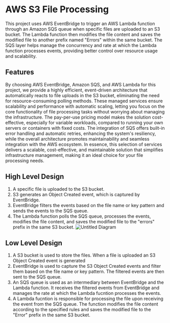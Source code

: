 # AWS S3 File Processing
This project uses AWS EventBridge to trigger an AWS Lambda function through an Amazon SQS queue when specific files are uploaded to an S3 bucket. The Lambda function then modifies the file content and saves the modified file to another prefix named "Errors" within the same bucket. The SQS layer helps manage the concurrency and rate at which the Lambda function processes events, providing better control over resource usage and scalability.
## Features
By choosing AWS EventBridge, Amazon SQS, and AWS Lambda for this project, we provide a highly efficient, event-driven architecture that automatically reacts to file uploads in the S3 bucket, eliminating the need for resource-consuming polling methods. These managed services ensure scalability and performance with automatic scaling, letting you focus on the core functionality of file processing tasks without worrying about managing the infrastructure. The pay-per-use pricing model makes the solution cost-effective, especially for variable workloads, compared to running your own servers or containers with fixed costs. The integration of SQS offers built-in error handling and automatic retries, enhancing the system's resiliency, while the overall architecture promotes maintainability and seamless integration with the AWS ecosystem. In essence, this selection of services delivers a scalable, cost-effective, and maintainable solution that simplifies infrastructure management, making it an ideal choice for your file processing needs.
## High Level Design
1. A specific file is uploaded to the S3 bucket.
2. S3 generates an Object Created event, which is captured by EventBridge.
3. EventBridge filters the events based on the file name or key pattern and sends the events to the SQS queue.
4. The Lambda function polls the SQS queue, processes the events, modifies the file content, and saves the modified file to the "errors" prefix in the same S3 bucket.
![Untitled Diagram](https://user-images.githubusercontent.com/101883275/230234952-d5c56284-fe86-4c5d-83f7-2dd07f1b8792.jpg)

## Low Level Design
1. A S3 bucket is used to store the files. When a file is uploaded an S3 Object Created event is generated
2. EventBridge is used to capture the S3 Object Created events and filter them based on the file name or key pattern. The filtered events are then sent to the SQS queue.
3. An SQS queue is used as an intermediary between EventBridge and the Lambda function. It receives the filtered events from EventBridge and manages the rate at which the Lambda fucntion processes the events.
4. A Lambda fucntion is responsible for processing the file upon receiving the event from the SQS queue. The function modifies the file content according to the specified rules and saves the modified file to the "Error" prefix in the same S3 bucket.
